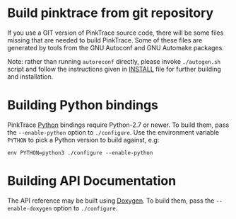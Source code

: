 Build pinktrace from git repository
===================================
If you use a GIT version of PinkTrace source code, there will be some files missing
that are needed to build PinkTrace. Some of these files are generated by tools
from the GNU Autoconf and GNU Automake packages.

Note: rather than running `autoreconf` directly, please invoke `./autogen.sh` script
and follow the instructions given in [INSTALL](README-configure) file for further
building and installation.

Building Python bindings
========================

PinkTrace [Python](https://www.python.org/) bindings require Python-2.7 or newer.
To build them, pass the `--enable-python` option to `./configure`. Use the
environment variable `PYTHON` to pick a Python version to build against, e.g:

```
env PYTHON=python3 ./configure --enable-python
```

Building API Documentation
==========================

The API reference may be built using [Doxygen](https://www.doxygen.nl/index.html).
To build them, pass the `--enable-doxygen` option to `./configure`.
